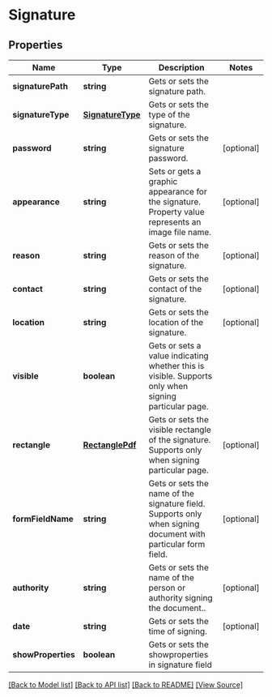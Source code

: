 ﻿# Signature


## Properties
Name | Type | Description | Notes
------------ | ------------- | ------------- | -------------
**signaturePath** | **string** | Gets or sets the signature path. | 
**signatureType** | [**SignatureType**](SignatureType.md) | Gets or sets the type of the signature. | 
**password** | **string** | Gets or sets the signature password. | [optional]
**appearance** | **string** | Sets or gets a graphic appearance for the signature. Property value represents an image file name. | [optional]
**reason** | **string** | Gets or sets the reason of the signature. | [optional]
**contact** | **string** | Gets or sets the contact of the signature. | [optional]
**location** | **string** | Gets or sets the location of the signature. | [optional]
**visible** | **boolean** | Gets or sets a value indicating whether this is visible. Supports only when signing particular page. | 
**rectangle** | [**RectanglePdf**](RectanglePdf.md) | Gets or sets the visible rectangle of the signature. Supports only when signing particular page. | [optional]
**formFieldName** | **string** | Gets or sets the name of the signature field. Supports only when signing document with particular form field. | [optional]
**authority** | **string** | Gets or sets the name of the person or authority signing the document.. | [optional]
**date** | **string** | Gets or sets the time of signing. | [optional]
**showProperties** | **boolean** | Gets or sets the showproperties in signature field | 

[[Back to Model list]](../README.md#documentation-for-models) [[Back to API list]](../README.md#documentation-for-api-endpoints) [[Back to README]](../README.md) [[View Source]](../src/models/signature.ts)

